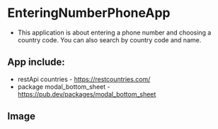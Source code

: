 # EnteringNumberPhoneApp
- This application is about entering a phone number and choosing a country code. You can also search by country code and name.

## App include:
- restApi countries - https://restcountries.com/
- package modal_bottom_sheet - https://pub.dev/packages/modal_bottom_sheet

## Image

<a href="https://drive.google.com/file/d/1cX4PuTsycPbBRZTJzLvpoakv9tLxK6w5/view?usp=sharing">




